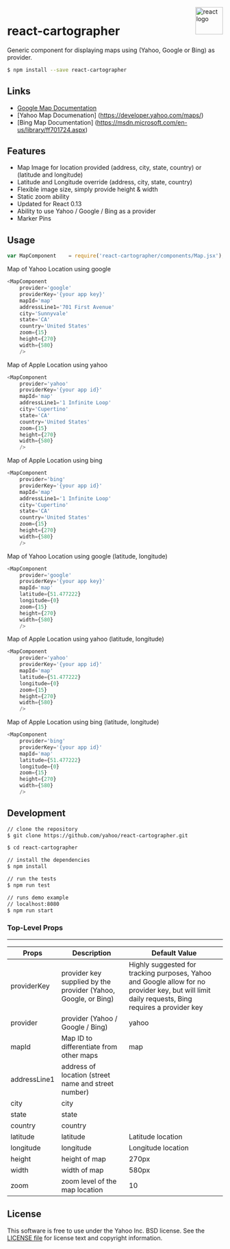 <img src="https://avatars2.githubusercontent.com/u/6412038?v=3&s=200" alt="react logo" title="react" align="right" width="64" height="64" />

react-cartographer 
=========

Generic component for displaying maps using (Yahoo, Google or Bing) as provider.

```bash
$ npm install --save react-cartographer
```

## Links
* [Google Map Documentation](https://developers.google.com/maps/documentation/staticmaps/)
* [Yahoo Map Documenation] (https://developer.yahoo.com/maps/)
* [Bing Map Documentation] (https://msdn.microsoft.com/en-us/library/ff701724.aspx)

## Features
* Map Image for location provided (address, city, state, country) or (latitude and longitude)
* Latitude and Longitude override (address, city, state, country)
* Flexible image size, simply provide height & width
* Static zoom ability
* Updated for React 0.13
* Ability to use Yahoo / Google / Bing as a provider
* Marker Pins

## Usage
```js
var MapComponent    = require('react-cartographer/components/Map.jsx');
```

Map of Yahoo Location using google
```js
<MapComponent
    provider='google'
    providerKey='{your app key}'
    mapId='map'
    addressLine1='701 First Avenue'
    city='Sunnyvale'
    state='CA'
    country='United States'
    zoom={15}
    height={270}
    width={580}
    />
```
Map of Apple Location using yahoo
```js
<MapComponent
    provider='yahoo'
    providerKey='{your app id}'
    mapId='map'
    addressLine1='1 Infinite Loop'
    city='Cupertino'
    state='CA'
    country='United States'
    zoom={15}
    height={270}
    width={580}
    />
```
Map of Apple Location using bing
```js
<MapComponent
    provider='bing'
    providerKey='{your app id}'
    mapId='map'
    addressLine1='1 Infinite Loop'
    city='Cupertino'
    state='CA'
    country='United States'
    zoom={15}
    height={270}
    width={580}
    />
```
Map of Yahoo Location using google (latitude, longitude)
```js
<MapComponent
    provider='google'
    providerKey='{your app key}'
    mapId='map'
    latitude={51.477222}
    longitude={0}
    zoom={15}
    height={270}
    width={580}
    />
```
Map of Apple Location using yahoo (latitude, longitude)
```js
<MapComponent
    provider='yahoo'
    providerKey='{your app id}'
    mapId='map'
    latitude={51.477222}
    longitude={0}
    zoom={15}
    height={270}
    width={580}
    />
```
Map of Apple Location using bing (latitude, longitude)
```js        
<MapComponent
    provider='bing'
    providerKey='{your app id}'
    mapId='map'
    latitude={51.477222}
    longitude={0}
    zoom={15}
    height={270}
    width={580}
    />
```

## Development
```sh
// clone the repository
$ git clone https://github.com/yahoo/react-cartographer.git

$ cd react-cartographer

// install the dependencies
$ npm install

// run the tests
$ npm run test

// runs demo example
// localhost:8080
$ npm run start
```

### Top-Level Props
---
| Props |  Description |  Default Value |
| --- | --- |--- |
| providerKey | provider key supplied by the provider (Yahoo, Google, or Bing) | Highly suggested for tracking purposes, Yahoo and Google allow for no provider key, but will limit daily requests, Bing requires a provider key  |
| provider | provider (Yahoo / Google / Bing) | yahoo |
| mapId | Map ID to differentiate from other maps | map |
| addressLine1 | address of location (street name and street number) |  |
| city | city |  |
| state | state |  |
| country | country |  |
| latitude | latitude | Latitude location |
| longitude | longitude | Longitude location |
| height | height of map |  270px |
| width | width of map | 580px | 
| zoom | zoom level of the map location |  10 |

## License

This software is free to use under the Yahoo Inc. BSD license.
See the [LICENSE file][] for license text and copyright information.

[LICENSE file]: https://github.com/yahoo/react-cartographer/blob/master/LICENSE.md